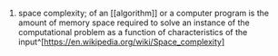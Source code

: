 1. space complexity; of an [[algorithm]] or a computer program is the amount of memory space required to solve an instance of the computational problem as a function of characteristics of the input^[https://en.wikipedia.org/wiki/Space_complexity]